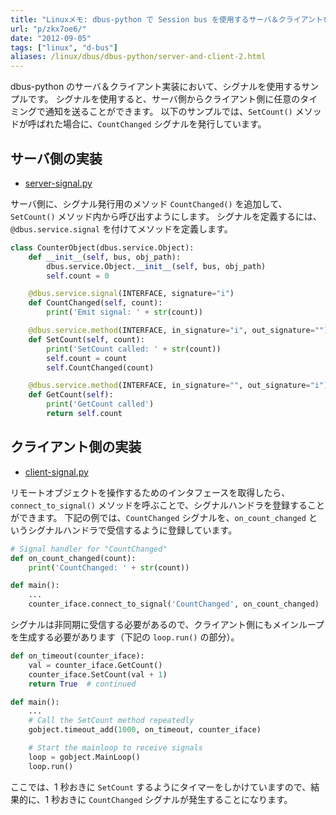 ```yaml
---
title: "Linuxメモ: dbus-python で Session bus を使用するサーバ＆クライアントを実装する（シグナルの実装）"
url: "p/zkx7oe6/"
date: "2012-09-05"
tags: ["linux", "d-bus"]
aliases: /linux/dbus/dbus-python/server-and-client-2.html
---
```


dbus-python のサーバ＆クライアント実装において、シグナルを使用するサンプルです。
シグナルを使用すると、サーバ側からクライアント側に任意のタイミングで通知を送ることができます。
以下のサンプルでは、`SetCount()` メソッドが呼ばれた場合に、`CountChanged` シグナルを発行しています。


サーバ側の実装
----

* [server-signal.py](./server-signal.py)

サーバ側に、シグナル発行用のメソッド `CountChanged()` を追加して、`SetCount()` メソッド内から呼び出すようにします。
シグナルを定義するには、`@dbus.service.signal` を付けてメソッドを定義します。

```python
class CounterObject(dbus.service.Object):
    def __init__(self, bus, obj_path):
        dbus.service.Object.__init__(self, bus, obj_path)
        self.count = 0

    @dbus.service.signal(INTERFACE, signature="i")
    def CountChanged(self, count):
        print('Emit signal: ' + str(count))

    @dbus.service.method(INTERFACE, in_signature="i", out_signature="")
    def SetCount(self, count):
        print('SetCount called: ' + str(count))
        self.count = count
        self.CountChanged(count)

    @dbus.service.method(INTERFACE, in_signature="", out_signature="i")
    def GetCount(self):
        print('GetCount called')
        return self.count
```


クライアント側の実装
----

* [client-signal.py](./client-signal.py)

リモートオブジェクトを操作するためのインタフェースを取得したら、`connect_to_signal()` メソッドを呼ぶことで、シグナルハンドラを登録することができます。
下記の例では、`CountChanged` シグナルを、`on_count_changed` というシグナルハンドラで受信するように登録しています。

```python
# Signal handler for "CountChanged"
def on_count_changed(count):
    print('CountChanged: ' + str(count))

def main():
    ...
    counter_iface.connect_to_signal('CountChanged', on_count_changed)
```

シグナルは非同期に受信する必要があるので、クライアント側にもメインループを生成する必要があります（下記の `loop.run()` の部分）。

```python
def on_timeout(counter_iface):
    val = counter_iface.GetCount()
    counter_iface.SetCount(val + 1)
    return True  # continued

def main():
    ...
    # Call the SetCount method repeatedly
    gobject.timeout_add(1000, on_timeout, counter_iface)

    # Start the mainloop to receive signals
    loop = gobject.MainLoop()
    loop.run()
```

ここでは、1 秒おきに `SetCount` するようにタイマーをしかけていますので、結果的に、1 秒おきに `CountChanged` シグナルが発生することになります。

